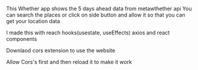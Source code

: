 This Whether app shows the 5 days ahead data from metawthether api 
You can search the places or click on side button and allow it so that you can get your location data

I made this with reach hooks(usestate, useEffects) axios and react components

Downlaod cors extension to use the website

Allow Cors's first and then reload it to make it work
